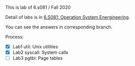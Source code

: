 This is lab of 6.s081 / Fall 2020

Detail of labs is in [6.S081: Operation System Energineering](https://pdos.csail.mit.edu/6.828/2020/schedule.html).

You can see the answers in corresponding branch.

Process:
- [x] Lab1 util: Unix utilities
- [x] Lab2 syscall: System calls
- [ ] Lab3 pgtbl: Page tables
